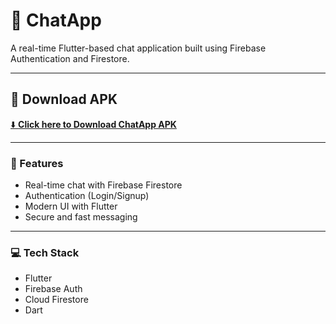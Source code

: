 # 📱 ChatApp

A real-time Flutter-based chat application built using Firebase Authentication and Firestore.

---

## 🚀 Download APK

[⬇️ **Click here to Download ChatApp APK**](https://github.com/amanthakur313/chatapp/releases/download/v1.0.0/app-release.apk)

---

### 🧩 Features
- Real-time chat with Firebase Firestore  
- Authentication (Login/Signup)  
- Modern UI with Flutter  
- Secure and fast messaging  

---

### 💻 Tech Stack
- Flutter  
- Firebase Auth  
- Cloud Firestore  
- Dart  
